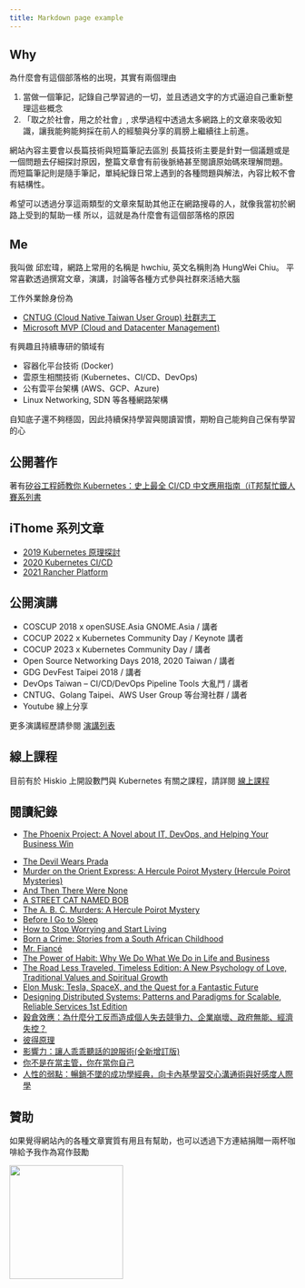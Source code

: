 ```yaml
---
title: Markdown page example
---
```


## Why

為什麼會有這個部落格的出現，其實有兩個理由
1. 當做一個筆記，記錄自己學習過的一切，並且透過文字的方式逼迫自己重新整理這些概念
2. 「取之於社會，用之於社會」, 求學過程中透過太多網路上的文章來吸收知識，讓我能夠能夠採在前人的經驗與分享的肩膀上繼續往上前進。

網站內容主要會以長篇技術與短篇筆記去區別
長篇技術主要是針對一個議題或是一個問題去仔細探討原因，整篇文章會有前後脈絡甚至閱讀原始碼來理解問題。
而短篇筆記則是隨手筆記，單純紀錄日常上遇到的各種問題與解法，內容比較不會有結構性。

希望可以透過分享這兩類型的文章來幫助其他正在網路搜尋的人，就像我當初於網路上受到的幫助一樣
所以，這就是為什麼會有這個部落格的原因

## Me

我叫做 邱宏瑋，網路上常用的名稱是 hwchiu, 英文名稱則為 HungWei Chiu。
平常喜歡透過撰寫文章，演講，討論等各種方式參與社群來活絡大腦

工作外業餘身份為
- [CNTUG (Cloud Native Taiwan User Group) 社群志工](https://cloudnative.tw)
- [Microsoft MVP (Cloud and Datacenter Management)](https://mvp.microsoft.com/zh-tw/PublicProfile/5003331?fullName=Hung-Wei%20Chiu)

有興趣且持續專研的領域有
- 容器化平台技術 (Docker)
- 雲原生相關技術 (Kubernetes、CI/CD、DevOps)
- 公有雲平台架構 (AWS、GCP、Azure)
- Linux Networking, SDN 等各種網路架構

自知底子還不夠穩固，因此持續保持學習與閱讀習慣，期盼自己能夠自己保有學習的心

## 公開著作
著有[矽谷工程師教你 Kubernetes：史上最全 CI/CD 中文應用指南（iT邦幫忙鐵人賽系列書](https://www.tenlong.com.tw/products/9789864347551)

## iThome 系列文章
- [2019 Kubernetes 原理探討](/docs/techPost/2019/iThome_Challenge/k8s-design)
- [2020 Kubernetes CI/CD](/docs/techPost/2020/iThome_Challenge/cicd)
- [2021 Rancher Platform](/docs/techPost/2021/iThome_Challenge/day1)

## 公開演講
- COSCUP 2018 x openSUSE.Asia GNOME.Asia / 講者
- COCUP 2022 x Kubernetes Community Day / Keynote 講者
- COCUP 2023 x Kubernetes Community Day / 講者
- Open Source Networking Days 2018, 2020 Taiwan / 講者
- GDG DevFest Taipei 2018 / 講者
- DevOps Taiwan – CI/CD/DevOps Pipeline Tools 大亂鬥 / 講者
- CNTUG、Golang Taipei、AWS User Group 等台灣社群 / 講者
- Youtube 線上分享

更多演講經歷請參閱 [演講列表](/public_sharing)

## 線上課程
目前有於 Hiskio 上開設數門與 Kubernetes 有關之課程，請詳閱 [線上課程](/course)

## 閱讀紀錄

- [The Phoenix Project: A Novel about IT, DevOps, and Helping Your Business Win](https://www.amazon.com/Phoenix-Project-DevOps-Helping-Business/dp/0988262592)
<!--more-->
- [The Devil Wears Prada](https://www.amazon.com/Devil-Wears-Prada-Novel/dp/0767914767/ref=sr_1_1?s=books&ie=UTF8&qid=1494085575&sr=1-1&keywords=the+devil+wears+prada)
- [Murder on the Orient Express: A Hercule Poirot Mystery (Hercule Poirot Mysteries)](https://www.amazon.com/Murder-Orient-Express-Hercule-Mysteries/dp/0062073508/ref=sr_1_1?s=books&ie=UTF8&qid=1494085623&sr=1-1&keywords=The+murder+in+the+orient+express)
- [And Then There Were None](https://www.amazon.com/Then-There-Were-None/dp/0062073486)
- [A STREET CAT NAMED BOB](https://www.amazon.com/Street-Cat-Named-Bob-Saved/dp/1250029465)
- [The A. B. C. Murders: A Hercule Poirot Mystery](https://www.amazon.com/B-C-Murders-Hercule-Mystery/dp/0062073583)
- [Before I Go to Sleep](https://www.amazon.com/Before-I-Go-Sleep-Novel/dp/0062060562)
- [How to Stop Worrying and Start Living](https://www.amazon.com/How-Stop-Worrying-Start-Living/dp/0671733354)
- [Born a Crime: Stories from a South African Childhood](https://www.amazon.com/Born-Crime-Stories-African-Childhood/dp/0399588175)
- [Mr. Fiancé](https://www.amazon.com/dp/B0719N46B4)
- [The Power of Habit: Why We Do What We Do in Life and Business](https://www.amazon.com/Power-Habit-What-Life-Business/dp/081298160X)
- [The Road Less Traveled, Timeless Edition: A New Psychology of Love, Traditional Values and Spiritual Growth ](https://www.amazon.com/Road-Less-Traveled-Timeless-Traditional/dp/0743243153)
- [Elon Musk: Tesla, SpaceX, and the Quest for a Fantastic Future](https://www.amazon.com/Elon-Musk-SpaceX-Fantastic-Future/dp/006230125X)
- [Designing Distributed Systems: Patterns and Paradigms for Scalable, Reliable Services 1st Edition
](https://www.amazon.com/Designing-Distributed-Systems-Patterns-Paradigms/dp/1491983647/ref=sr_1_2?s=books&ie=UTF8&qid=1536494585&sr=1-2&keywords=design+distributed+systems)
- [穀倉效應：為什麼分工反而造成個人失去競爭力、企業崩壞、政府無能、經濟失控？](https://www.kobo.com/tw/zh/ebook/Wt1umsHeojuErRuhkSEiLQ)
- [彼得原理](https://www.kobo.com/tw/zh/ebook/01wgS9L_BjeMTjBMSe7W8w)
- [影響力：讓人乖乖聽話的說服術(全新增訂版)](https://www.kobo.com/tw/zh/ebook/-0wlqvf9sTO9BBeZN7RKtQ)
- [你不是在當主管，你在當你自己](https://www.kobo.com/tw/zh/ebook/Aqu6W_jovzmdok0o1-GUog)
- [人性的弱點：暢銷不墜的成功學經典，向卡內基學習交心溝通術與好感度人際學](https://www.kobo.com/tw/zh/ebook/zPo-lykWMzGLEHydlwYJqA)

## 贊助

如果覺得網站內的各種文章實質有用且有幫助，也可以透過下方連結捐贈一兩杯咖啡給予我作為寫作鼓勵


<a href="https://www.buymeacoffee.com/hwchiu">
<img src="https://cdn.buymeacoffee.com/buttons/v2/default-blue.png" width="200" height="200"/>
</a>
